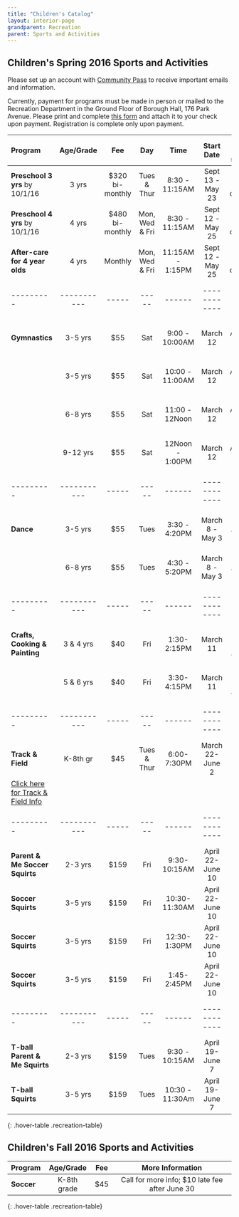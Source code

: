 ```yaml
---
title: "Children's Catalog"
layout: interior-page
grandparent: Recreation
parent: Sports and Activities
---
```


## Children's Spring 2016 Sports and Activities
Please set up an account with [Community Pass](https://register.communitypass.net/reg/login.cfm?D%3CN%21%2E%22_W%22F%299SZWV%5C%21%3DHNW%3BR%3AZQI%2F79%2CKX03%3DBIP%27B%5EF%25U99%2B) to receive important emails and information. 

Currently, payment for programs must be made in person or mailed to the Recreation Department in the Ground Floor of Borough Hall, 176 Park Avenue.  Please print and complete [this form](http://static.rutherford-nj.com/recreation/Recreation_ProgramRegistration.pdf) and attach it to your check upon payment. Registration is complete only upon payment.

| Program | Age/Grade | Fee |	Day | Time | Start Date |	Dates no session | Number of classes | Location |
|:--------|:---------:|:---:|:---:|:----:|:----------:|:----------------:|:-----------------:|:--------:|
|**Preschool 3 yrs** by 10/1/16 | 3 yrs | $320 bi-monthly |	Tues & Thur	| 8:30 - 11:15AM |	Sept 13 - May 23 |	Follows School calendar	| |	Tamblyn Field Civic Center|
|**Preschool 4 yrs** by 10/1/16 |	4 yrs |	$480 bi-monthly	|  Mon, Wed & Fri |	8:30 - 11:15AM | Sept 12 - May 25 |	Follows School calendar |	|	Tamblyn Field Civic Center|
|**After-care for 4 year olds** | 4 yrs |	Monthly	| Mon, Wed & Fri	| 11:15AM - 1:15PM |	Sept 12 - May 25 | Follows School calendar |	|	Tamblyn Field Civic Center|
|---------|-----------|-----|-----|------|------------|------------------|-------------------|----------|
|**Gymnastics** | 	3-5 yrs |	$55 |	Sat	| 9:00 - 10:00AM |	March 12 | April 2 & 23 | 8 |	Tamblyn Field Civic Center|
| | 3-5 yrs |	$55 |	Sat	| 10:00 - 11:00AM |	March 12 |	April 2 & 23 |	8	| Tamblyn Field Civic Center |
| | 6-8 yrs |	$55 |	Sat |	11:00 - 12Noon	| March 12	| April 2 & 23 |	8	| Tamblyn Field Civic Center |
| | 9-12 yrs |	$55 | Sat |	12Noon - 1:00PM |	March 12 |	April 2 & 23 |	8	| Tamblyn Field Civic Center|
|---------|-----------|-----|-----|------|------------|------------------|-------------------|----------|
|**Dance** | 3-5 yrs | $55 | Tues |	3:30 - 4:20PM |	March 8 - May 3 |	April 12 | 8	| Tamblyn Field Civic Center |
| | 6-8 yrs |	$55 | Tues | 4:30 - 5:20PM |	March 8 - May 3 |	April 12 |	8 | Tamblyn Field Civic Center |
|---------|-----------|-----|-----|------|------------|------------------|-------------------|----------|
|**Crafts, Cooking & Painting**|	3 & 4 yrs |	$40 | Fri |	1:30-2:15PM | March 11 |	March 25 & April 15 |	8 | Tamblyn Field Civic Center |
| | 5 & 6 yrs |	$40 |	Fri |	3:30-4:15PM |	March 11 |	March 25  & April 15 | 8	| Tamblyn Field Civic Center|
|---------|-----------|-----|-----|------|------------|------------------|-------------------|----------|
|**Track & Field** |	K-8th gr |	$45 | Tues & Thur	| 6:00-7:30PM	| March 22-June 2 | |	16 - 18 practices	| Tryon Field |
[Click here for Track & Field Info](../../2016/02/29/track-and-field-registration/)| | | | | | | | 
|---------|-----------|-----|-----|------|------------|------------------|-------------------|----------|
|**Parent & Me Soccer Squirts** |	2-3 yrs |	$159 | 	Fri |	9:30-10:15AM	| April 22-June 10 | |	8 |	Wall Field |
|**Soccer Squirts** | 3-5 yrs |	$159 | Fri |	10:30-11:30AM |	April 22-June 10 | |	8 | Wall Field |
|**Soccer Squirts** | 3-5 yrs |	$159 | Fri |	12:30-1:30PM |	April 22-June 10 | | 8 | Wall Field |
|**Soccer Squirts**	| 3-5 yrs |	$159 | Fri |	1:45-2:45PM	 | April 22-June 10 |	| 8 | Wall Field |
|---------|-----------|-----|-----|------|------------|------------------|-------------------|----------|
|**T-ball Parent & Me Squirts** | 2-3 yrs |	$159 | Tues |	9:30 - 10:15AM |	April 19-June 7 |	| 8 |	Wall Field|
|**T-ball Squirts** |	3-5 yrs |	$159 |	Tues |	10:30 - 11:30Am |	April 19-June 7 |	| 8 |	Wall Field |
{: .hover-table .recreation-table}

## Children's Fall 2016 Sports and Activities

| Program | Age/Grade | Fee |	More Information |
|:--------|:---------:|:---:|:---------------:|
|**Soccer** | K-8th grade | $45 |	Call for more info; $10 late fee after June 30	| 
{: .hover-table .recreation-table}
